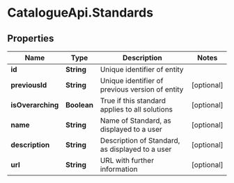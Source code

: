 # CatalogueApi.Standards

## Properties
Name | Type | Description | Notes
------------ | ------------- | ------------- | -------------
**id** | **String** | Unique identifier of entity | 
**previousId** | **String** | Unique identifier of previous version of entity | [optional] 
**isOverarching** | **Boolean** | True if this standard applies to all solutions | [optional] 
**name** | **String** | Name of Standard, as displayed to a user | [optional] 
**description** | **String** | Description of Standard, as displayed to a user | [optional] 
**url** | **String** | URL with further information | [optional] 


